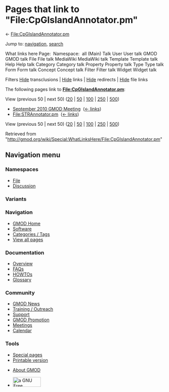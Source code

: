 <div id="mw-page-base" class="noprint">

</div>

<div id="mw-head-base" class="noprint">

</div>

<div id="content" class="mw-body" role="main">

<span id="top"></span>

<div id="mw-js-message" style="display:none;">

</div>



# <span dir="auto">Pages that link to "File:CpGIslandAnnotator.pm"</span>

<div id="bodyContent">

<div id="contentSub">

←
[File:CpGIslandAnnotator.pm](/wiki/File:CpGIslandAnnotator.pm "File:CpGIslandAnnotator.pm")

</div>

<div id="jump-to-nav" class="mw-jump">

Jump to: [navigation](#mw-navigation), [search](#p-search)

</div>

<div id="mw-content-text">

What links here Page:  Namespace:  all (Main) Talk User User talk GMOD
GMOD talk File File talk MediaWiki MediaWiki talk Template Template talk
Help Help talk Category Category talk Property Property talk Type Type
talk Form Form talk Concept Concept talk Filter Filter talk Widget
Widget talk

Filters
[Hide](/mediawiki/index.php?title=Special:WhatLinksHere/File:CpGIslandAnnotator.pm&hidetrans=1 "Special:WhatLinksHere/File:CpGIslandAnnotator.pm")
transclusions \|
[Hide](/mediawiki/index.php?title=Special:WhatLinksHere/File:CpGIslandAnnotator.pm&hidelinks=1 "Special:WhatLinksHere/File:CpGIslandAnnotator.pm")
links \|
[Hide](/mediawiki/index.php?title=Special:WhatLinksHere/File:CpGIslandAnnotator.pm&hideredirs=1 "Special:WhatLinksHere/File:CpGIslandAnnotator.pm")
redirects \|
[Hide](/mediawiki/index.php?title=Special:WhatLinksHere/File:CpGIslandAnnotator.pm&hideimages=1 "Special:WhatLinksHere/File:CpGIslandAnnotator.pm")
file links

The following pages link to
**[File:CpGIslandAnnotator.pm](/wiki/File:CpGIslandAnnotator.pm "File:CpGIslandAnnotator.pm")**:

View (previous 50 \| next 50)
([20](/mediawiki/index.php?title=Special:WhatLinksHere/File:CpGIslandAnnotator.pm&limit=20 "Special:WhatLinksHere/File:CpGIslandAnnotator.pm")
\|
[50](/mediawiki/index.php?title=Special:WhatLinksHere/File:CpGIslandAnnotator.pm&limit=50 "Special:WhatLinksHere/File:CpGIslandAnnotator.pm")
\|
[100](/mediawiki/index.php?title=Special:WhatLinksHere/File:CpGIslandAnnotator.pm&limit=100 "Special:WhatLinksHere/File:CpGIslandAnnotator.pm")
\|
[250](/mediawiki/index.php?title=Special:WhatLinksHere/File:CpGIslandAnnotator.pm&limit=250 "Special:WhatLinksHere/File:CpGIslandAnnotator.pm")
\|
[500](/mediawiki/index.php?title=Special:WhatLinksHere/File:CpGIslandAnnotator.pm&limit=500 "Special:WhatLinksHere/File:CpGIslandAnnotator.pm"))

- [September 2010 GMOD
  Meeting](/wiki/September_2010_GMOD_Meeting "September 2010 GMOD Meeting")
  ‎ <span class="mw-whatlinkshere-tools">([←
  links](/mediawiki/index.php?title=Special:WhatLinksHere&target=September+2010+GMOD+Meeting "Special:WhatLinksHere"))</span>
- [File:STRAnnotator.pm](/wiki/File:STRAnnotator.pm "File:STRAnnotator.pm")
  ‎ <span class="mw-whatlinkshere-tools">([←
  links](/mediawiki/index.php?title=Special:WhatLinksHere&target=File%3ASTRAnnotator.pm "Special:WhatLinksHere"))</span>

View (previous 50 \| next 50)
([20](/mediawiki/index.php?title=Special:WhatLinksHere/File:CpGIslandAnnotator.pm&limit=20 "Special:WhatLinksHere/File:CpGIslandAnnotator.pm")
\|
[50](/mediawiki/index.php?title=Special:WhatLinksHere/File:CpGIslandAnnotator.pm&limit=50 "Special:WhatLinksHere/File:CpGIslandAnnotator.pm")
\|
[100](/mediawiki/index.php?title=Special:WhatLinksHere/File:CpGIslandAnnotator.pm&limit=100 "Special:WhatLinksHere/File:CpGIslandAnnotator.pm")
\|
[250](/mediawiki/index.php?title=Special:WhatLinksHere/File:CpGIslandAnnotator.pm&limit=250 "Special:WhatLinksHere/File:CpGIslandAnnotator.pm")
\|
[500](/mediawiki/index.php?title=Special:WhatLinksHere/File:CpGIslandAnnotator.pm&limit=500 "Special:WhatLinksHere/File:CpGIslandAnnotator.pm"))

</div>

<div class="printfooter">

Retrieved from
"<http://gmod.org/wiki/Special:WhatLinksHere/File:CpGIslandAnnotator.pm>"

</div>

<div id="catlinks" class="catlinks catlinks-allhidden">

</div>

<div class="visualClear">

</div>

</div>

</div>

<div id="mw-navigation">

## Navigation menu

<div id="mw-head">



<div id="left-navigation">

<div id="p-namespaces" class="vectorTabs" role="navigation"
aria-labelledby="p-namespaces-label">

### Namespaces

- <span id="ca-nstab-image"><a href="/wiki/File:CpGIslandAnnotator.pm" accesskey="c"
  title="View the file page [c]">File</a></span>
- <span id="ca-talk"><a
  href="/mediawiki/index.php?title=File_talk:CpGIslandAnnotator.pm&amp;action=edit&amp;redlink=1"
  accesskey="t"
  title="Discussion about the content page [t]">Discussion</a></span>

</div>

<div id="p-variants" class="vectorMenu emptyPortlet" role="navigation"
aria-labelledby="p-variants-label">

### 

### Variants[](#)

<div class="menu">

</div>

</div>

</div>

<div id="right-navigation">





</div>



</div>

</div>

</div>

<div id="mw-panel">

<div id="p-logo" role="banner">

<a href="/wiki/Main_Page"
style="background-image: url(http://gmod.org/images/GMOD-cogs.png);"
title="Visit the main page"></a>

</div>

<div id="p-Navigation" class="portal" role="navigation"
aria-labelledby="p-Navigation-label">

### Navigation

<div class="body">

- <span id="n-GMOD-Home">[GMOD Home](/wiki/Main_Page)</span>
- <span id="n-Software">[Software](/wiki/GMOD_Components)</span>
- <span id="n-Categories-.2F-Tags">[Categories /
  Tags](/wiki/Categories)</span>
- <span id="n-View-all-pages">[View all
  pages](/wiki/Special:AllPages)</span>

</div>

</div>

<div id="p-Documentation" class="portal" role="navigation"
aria-labelledby="p-Documentation-label">

### Documentation

<div class="body">

- <span id="n-Overview">[Overview](/wiki/Overview)</span>
- <span id="n-FAQs">[FAQs](/wiki/Category:FAQ)</span>
- <span id="n-HOWTOs">[HOWTOs](/wiki/Category:HOWTO)</span>
- <span id="n-Glossary">[Glossary](/wiki/Glossary)</span>

</div>

</div>

<div id="p-Community" class="portal" role="navigation"
aria-labelledby="p-Community-label">

### Community

<div class="body">

- <span id="n-GMOD-News">[GMOD News](/wiki/GMOD_News)</span>
- <span id="n-Training-.2F-Outreach">[Training /
  Outreach](/wiki/Training_and_Outreach)</span>
- <span id="n-Support">[Support](/wiki/Support)</span>
- <span id="n-GMOD-Promotion">[GMOD
  Promotion](/wiki/GMOD_Promotion)</span>
- <span id="n-Meetings">[Meetings](/wiki/Meetings)</span>
- <span id="n-Calendar">[Calendar](/wiki/Calendar)</span>

</div>

</div>

<div id="p-tb" class="portal" role="navigation"
aria-labelledby="p-tb-label">

### Tools

<div class="body">

- <span id="t-specialpages"><a href="/wiki/Special:SpecialPages" accesskey="q"
  title="A list of all special pages [q]">Special pages</a></span>
- <span id="t-print"><a
  href="/mediawiki/index.php?title=Special:WhatLinksHere/File:CpGIslandAnnotator.pm&amp;printable=yes"
  rel="alternate" accesskey="p"
  title="Printable version of this page [p]">Printable version</a></span>

</div>

</div>

</div>

</div>

<div id="footer" role="contentinfo">

- <span id="footer-places-about">[About
  GMOD](/wiki/GMOD:About "GMOD:About")</span>

<!-- -->

- <span id="footer-copyrightico">[<img src="http://www.gnu.org/graphics/gfdl-logo-small.png" width="88"
  height="31" alt="a GNU Free Documentation License" />](http://www.gnu.org/licenses/fdl-1.3.html)</span>




</div>
